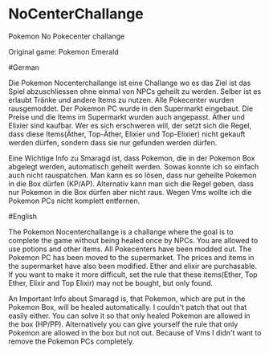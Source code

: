 # NoCenterChallange
Pokemon No Pokecenter challange

Original game: Pokemon Emerald

#German

Die Pokemon Nocenterchallange ist eine Challange wo es das Ziel ist das Spiel abzuschliessen ohne einmal von NPCs geheilt zu werden.
Selber ist es erlaubt Tränke und andere Items zu nutzen.
Alle Pokecenter wurden rausgemoddet. Der Pokemon PC wurde in den Supermarkt eingebaut.
Die Preise und die Items im Supermarkt wurden auch angepasst. Äther und Elixier sind kaufbar. 
Wer es sich erschweren will, der setzt sich die Regel, dass diese Items(Äther, Top-Äther, Elixier und Top-Elixier) nicht gekauft werden dürfen, sondern dass sie nur gefunden werden dürfen.

Eine Wichtige Info zu Smaragd ist, dass Pokemon, die in der Pokemon Box abgelegt werden, automatisch geheilt werden. Sowas konnte ich so einfach auch nicht rauspatchen. Man kann es so lösen, dass nur geheilte Pokemon in die Box dürfen (KP/AP). Alternativ kann man sich die Regel geben, dass nur Pokemon in die Box dürfen aber nicht raus.
Wegen Vms wollte ich die Pokemon PCs nicht komplett entfernen.

#English

The Pokemon Nocenterchallange is a challange where the goal is to complete the game without being healed once by NPCs.
You are allowed to use potions and other items.
All Pokecenters have been modded out. The Pokemon PC has been moved to the supermarket.
The prices and items in the supermarket have also been modified. Ether and elixir are purchasable. 
If you want to make it more difficult, set the rule that these items(Ether, Top Ether, Elixir and Top Elixir) may not be bought, but only found.

An Important Info about Smaragd is, that Pokemon, which are put in the Pokemon Box, will be healed automatically. I couldn't patch that out that easily either. You can solve it so that only healed Pokemon are allowed in the box (HP/PP). Alternatively you can give yourself the rule that only Pokemon are allowed in the box but not out.
Because of Vms I didn't want to remove the Pokemon PCs completely.






